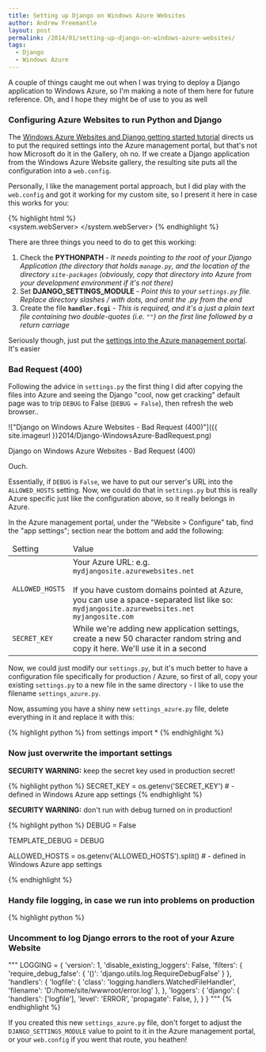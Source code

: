 ```yaml
---
title: Setting up Django on Windows Azure Websites
author: Andrew Freemantle
layout: post
permalink: /2014/01/setting-up-django-on-windows-azure-websites/
tags:
  - Django
  - Windows Azure
---
```

A couple of things caught me out when I was trying to deploy a Django application to Windows Azure, so I'm making a note of them here for future reference. Oh, and I hope they might be of use to you as well <i class="fa fa-smile-o"></i>

### Configuring Azure Websites to run Python and Django

The [Windows Azure Websites and Django getting started tutorial](http://www.windowsazure.com/en-us/documentation/articles/web-sites-python-create-deploy-django-app/#web-site-configuration) directs us to put the required settings into the Azure management portal, but that's not how Microsoft do it in the Gallery, oh no. If we create a Django application from the Windows Azure Website gallery, the resulting site puts all the configuration into a `web.config`.

Personally, I like the management portal approach, but I did play with the `web.config` and got it working for my custom site, so I present it here in case this works for you:

{% highlight html %}
<configuration>
  <appSettings>
    <add key="PYTHONPATH" value="D:\home\site\wwwroot;D:\home\site\wwwroot\site-packages" />
    <add key="WSGI_HANDLER" value="django.core.handlers.wsgi.WSGIHandler()" />
    <add key="DJANGO_SETTINGS_MODULE" value="{django-app-name}.settings" />   
  </appSettings>
  <system.webServer>
    <handlers>
      <add name="Python_FastCGI"
           path="handler.fcgi"
           verb="\*"
           modules="FastCgiModule"
           scriptProcessor="D:\Python27\python.exe|D:\Python27\Scripts\wfastcgi.py"
           resourceType="Either"
           requireAccess="Script" />
    </handlers>
    <rewrite>
      <rules>
        <rule name="Django Application" stopProcessing="true">
          <match url="(.*)" ignoreCase="false" />
          <conditions>
            <add input="{REQUEST_FILENAME}" matchType="IsFile" negate="true" />
          </conditions>
          <action type="Rewrite" url="handler.fcgi/{R:1}" appendQueryString="false" />
        </rule>
      </rules>
    </rewrite>
  </system.webServer>
</configuration>
{% endhighlight %}  

There are three things you need to do to get this working:

 1. Check the **PYTHONPATH** - *It needs pointing to the root of your Django Application (the directory that holds `manage.py`, and the location of the directory `site-packages` (obviously, copy that directory into Azure from your development environment if it's not there)*
 2.  Set **DJANGO\_SETTINGS\_MODULE** - *Point this to your `settings.py` file. Replace directory slashes / with dots, and omit the .py from the end*
 3. Create the file **`handler.fcgi`** - *This is required, and it's a just a plain text file containing two double-quotes (i.e. `""`) on the first line followed by a return carriage*

Seriously though, just put the [settings into the Azure management portal](http://www.windowsazure.com/en-us/documentation/articles/web-sites-python-create-deploy-django-app/#web-site-configuration). It's easier <i class="fa fa-smile-o"></i>

### Bad Request (400)

Following the advice in `settings.py` the first thing I did after copying the files into Azure and seeing the Django "cool, now get cracking" default page was to trip `DEBUG` to False (`DEBUG = False`), then refresh the web browser..

!["Django on Windows Azure Websites - Bad Request (400)"]({{ site.imageurl }}2014/Django-WindowsAzure-BadRequest.png)  
<p class="wp-caption-text">Django on Windows Azure Websites - Bad Request (400)</p>

Ouch.

Essentially, if `DEBUG` is `False`, we have to put our server's URL into the `ALLOWED_HOSTS` setting. Now, we could do that in `settings.py` but this is really Azure specific just like the configuration above, so it really belongs in Azure.

In the Azure management portal, under the "Website > Configure" tab, find the "app settings"; section near the bottom and add the following:

<table class="table">
  <thead>
    <tr>
      <td>Setting</td>
      <td>Value</td>
    </tr>
  </thead>
  <tbody>
    <tr>
      <td><code>ALLOWED_HOSTS</code></td>
      <td>Your Azure URL: e.g. <code>mydjangosite.azurewebsites.net</code>
      <br /><br />If you have custom domains pointed at Azure, you can use a space-separated list like so: <code>mydjangosite.azurewebsites.net myjangosite.com</code></td>
    </tr> 
    <tr>
      <td><code>SECRET_KEY</code></td>
      <td>While we're adding new application settings, create a new 50 character random string and copy it here. We'll use it in a second
      </td>
    </tr>
  </tbody>
</table> 
        

Now, we could just modify our `settings.py`, but it's much better to have a configuration file specifically for production / Azure, so first of all, copy your existing `settings.py` to a new file in the same directory - I like to use the filename `settings_azure.py`.

Now, assuming you have a shiny new `settings_azure.py` file, delete everything in it and replace it with this:
        
{% highlight python %}
from settings import *
{% endhighlight %}

### Now just overwrite the important settings

<span class="text-warning"><strong>SECURITY WARNING:</strong> keep the secret key used in production secret!</span>

{% highlight python %}
SECRET_KEY = os.getenv('SECRET_KEY')  #  - defined in Windows Azure app settings
{% endhighlight %}

<span class="text-warning"><strong>SECURITY WARNING:</strong> don't run with debug turned on in production!</span>

{% highlight python %}
DEBUG = False

TEMPLATE_DEBUG = DEBUG

ALLOWED_HOSTS = os.getenv('ALLOWED_HOSTS').split()  #  - defined in Windows Azure app settings

{% endhighlight %}


### Handy file logging, in case we run into problems on production

{% highlight python %}
### Uncomment to log Django errors to the root of your Azure Website
"""
LOGGING = {
  'version': 1,
  'disable_existing_loggers': False,
  'filters': {
    'require_debug_false': {
      '()': 'django.utils.log.RequireDebugFalse'
    }
  },
  'handlers': {
    'logfile': {
      'class': 'logging.handlers.WatchedFileHandler',
      'filename': 'D:/home/site/wwwroot/error.log'
    },
  },
  'loggers': {
    'django': {
      'handlers': ['logfile'],
      'level': 'ERROR',
      'propagate': False,
    },
  }
}
"""
{% endhighlight %}
        
If you created this new `settings_azure.py` file, don't forget to adjust the `DJANGO_SETTINGS_MODULE` value to point to it in the Azure management portal, or your `web.config` if you went that route, you heathen!

